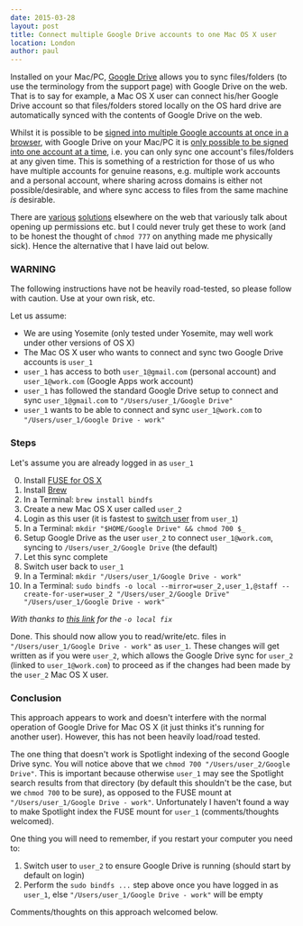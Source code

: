 ```yaml
---
date: 2015-03-28
layout: post
title: Connect multiple Google Drive accounts to one Mac OS X user
location: London
author: paul
---
```


Installed on your Mac/PC, [Google Drive](https://support.google.com/drive/?hl=en#topic=6069785) allows you to sync
files/folders (to use the terminology from the support page) with Google Drive on the web. That is to say for example,
a Mac OS X user can connect his/her Google Drive account so that files/folders stored locally on the OS hard drive are
automatically synced with the contents of Google Drive on the web.

Whilst it is possible to be [signed into multiple Google accounts at once in a
browser](https://support.google.com/accounts/answer/1721977?hl=en), with Google Drive on your Mac/PC it is [only
possible to be signed into one account at a time](https://support.google.com/drive/answer/2405894?hl=en), i.e. you can
only sync one account's files/folders at any given time. This is something of a restriction for those of us who have
multiple accounts for genuine reasons, e.g. multiple work accounts and a personal account, where sharing across domains is either
not possible/desirable, and where sync access to files from the same machine _is_ desirable.

There are [various](http://techno-dribble.blogspot.hk/2015/03/macos-using-multiple-google-drive.html)
[solutions](http://truongtx.me/2013/06/30/macos-using-multiple-google-drive-accounts-at-the-same-time/) elsewhere on the
web that variously talk about opening up permissions etc. but I could never truly get these to work (and to be honest the
thought of `chmod 777` on anything made me physically sick). Hence the alternative that I have laid out below.

### WARNING

The following instructions have not be heavily road-tested, so please follow with caution. Use at your own
risk, etc.

Let us assume:

* We are using Yosemite (only tested under Yosemite, may well work under other versions of OS X)
* The Mac OS X user who wants to connect and sync two Google Drive accounts is `user_1`
* `user_1` has access to both `user_1@gmail.com` (personal account) and `user_1@work.com` (Google Apps work account)
* `user_1` has followed the standard Google Drive setup to connect and sync `user_1@gmail.com` to `"/Users/user_1/Google Drive"`
* `user_1` wants to be able to connect and sync `user_1@work.com` to `"/Users/user_1/Google Drive - work"`

### Steps

Let's assume you are already logged in as `user_1`

0. Install [FUSE for OS X](https://osxfuse.github.io/)
1. Install [Brew](http://brew.sh/)
2. In a Terminal: `brew install bindfs`
3. Create a new Mac OS X user called `user_2`
4. Login as this user (it is fastest to [switch user](https://support.apple.com/kb/PH18897?locale=en_US) from `user_1`)
5. In a Terminal: `mkdir "$HOME/Google Drive" && chmod 700 $_`
5. Setup Google Drive as the user `user_2` to connect `user_1@work.com`, syncing to `/Users/user_2/Google Drive` (the default)
6. Let this sync complete
7. Switch user back to `user_1`
8. In a Terminal: `mkdir "/Users/user_1/Google Drive - work"`
9. In a Terminal: `sudo bindfs -o local --mirror=user_2,user_1,@staff --create-for-user=user_2 "/Users/user_2/Google Drive" "/Users/user_1/Google Drive - work"`

_With thanks to [this link](http://apple.stackexchange.com/questions/114761/how-can-i-fix-the-spotlight-index-for-an-encfs-mounted-directory) for the
`-o local fix`_

Done. This should now allow you to read/write/etc. files in `"/Users/user_1/Google Drive - work"` as `user_1`.
These changes will get written as if you were `user_2`, which allows the Google Drive sync for `user_2` (linked to `user_1@work.com`)
to proceed as if the changes had been made by the `user_2` Mac OS X user.

### Conclusion

This approach appears to work and doesn't interfere with the normal operation of Google Drive for Mac OS X
(it just thinks it's running for another user). However, this has not been heavily load/road tested.

The one thing that doesn't work is Spotlight indexing of the second Google Drive sync. You will notice above that we
`chmod 700 "/Users/user_2/Google Drive"`. This is important because otherwise `user_1` may see the Spotlight search
results from that directory (by default this shouldn't be the case, but we `chmod 700` to be sure),
as opposed to the FUSE mount at `"/Users/user_1/Google Drive - work"`. Unfortunately I
haven't found a way to make Spotlight index the FUSE mount for `user_1` (comments/thoughts welcomed).

One thing you will need to remember, if you restart your computer you need to:

1. Switch user to `user_2` to ensure Google Drive is running (should start by default on login)
2. Perform the `sudo bindfs ...` step above once you have logged in as `user_1`, else  `"/Users/user_1/Google Drive - work"` will be empty

Comments/thoughts on this approach welcomed below.
